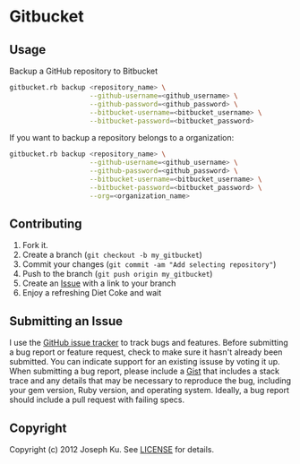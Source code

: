 Gitbucket
=========

Usage
-----
Backup a GitHub repository to Bitbucket
```bash
gitbucket.rb backup <repository_name> \
                    --github-username=<github_username> \
                    --github-password=<github_password> \
                    --bitbucket-username=<bitbucket_username> \
                    --bitbucket-password=<bitbucket_password>
```
If you want to backup a repository belongs to a organization:
```bash
gitbucket.rb backup <repository_name> \
                    --github-username=<github_username> \
                    --github-password=<github_password> \
                    --bitbucket-username=<bitbucket_username> \
                    --bitbucket-password=<bitbucket_password> \
                    --org=<organization_name>
```

Contributing
------------

1. Fork it.
2. Create a branch (`git checkout -b my_gitbucket`)
3. Commit your changes (`git commit -am "Add selecting repository"`)
4. Push to the branch (`git push origin my_gitbucket`)
5. Create an [Issue][1] with a link to your branch
6. Enjoy a refreshing Diet Coke and wait


Submitting an Issue
-------------------
I use the [GitHub issue tracker](https://github.com/JosephKu/gitbucket/issues) to track bugs and
features. Before submitting a bug report or feature request, check to make sure it hasn't already
been submitted. You can indicate support for an existing issuse by voting it up. When submitting a
bug report, please include a [Gist](http://gist.github.com/) that includes a stack trace and any
details that may be necessary to reproduce the bug, including your gem version, Ruby version, and
operating system. Ideally, a bug report should include a pull request with failing specs.


Copyright
---------
Copyright (c) 2012 Joseph Ku.
See [LICENSE](https://github.com/JosephKu/gitbucket/blob/master/LICENSE) for details.

[1]: https://github.com/JosephKu/bitbucket/issues
